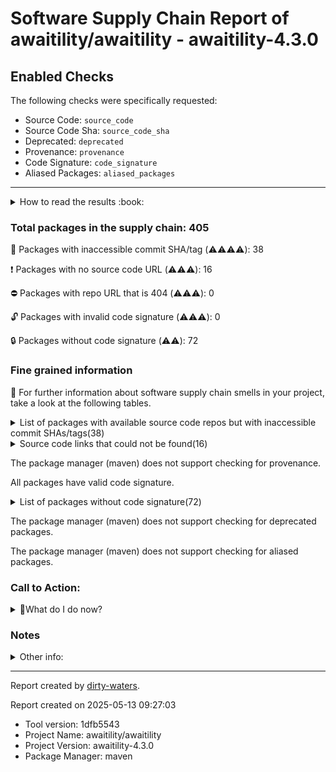 
# Software Supply Chain Report of awaitility/awaitility - awaitility-4.3.0

## Enabled Checks
The following checks were specifically requested:

- Source Code: `source_code`
- Source Code Sha: `source_code_sha`
- Deprecated: `deprecated`
- Provenance: `provenance`
- Code Signature: `code_signature`
- Aliased Packages: `aliased_packages`

---


<details>
    <summary>How to read the results :book: </summary>
    
 Dirty-waters has analyzed your project dependencies and found different categories for each of them:

    
 - ⚠️⚠️⚠️⚠️ : critical severity 

    
 - ⚠️⚠️⚠️ : high severity 

    
 - ⚠️⚠️: medium severity 

    
 - ⚠️: low severity 

</details>
        

 ### Total packages in the supply chain: 405


:wrench: Packages with inaccessible commit SHA/tag (⚠️⚠️⚠️⚠️): 38

:heavy_exclamation_mark: Packages with no source code URL (⚠️⚠️⚠️): 16

:no_entry: Packages with repo URL that is 404 (⚠️⚠️⚠️): 0

:unlock: Packages with invalid code signature (⚠️⚠️⚠️): 0

:lock: Packages without code signature (⚠️⚠️): 72


### Fine grained information

:dolphin: For further information about software supply chain smells in your project, take a look at the following tables.

<details>
<summary>List of packages with available source code repos but with inaccessible commit SHAs/tags(38)</summary>
    


| package_name                                           | sha_exists   | tag_version         | is_sha   | sha   | tag_url   | message                                     |   status_code_for_sha | parent                                                   | command           |
|:-------------------------------------------------------|:-------------|:--------------------|:---------|:------|:----------|:--------------------------------------------|----------------------:|:---------------------------------------------------------|:------------------|
| `org.apache.commons:commons-lang3@3.14.0`              | False        | `3.14.0`            | False    |       |           | Tag 3.14.0 not found in the repo            |                   404 | `org.apache.maven.plugins:maven-release-plugin@3.1.1`    | `resolve-plugins` |
| `org.apache.commons:commons-text@1.11.0`               | False        | `1.11.0`            | False    |       |           | Tag 1.11.0 not found in the repo            |                   404 | `org.apache.maven.plugins:maven-release-plugin@3.1.1`    | `resolve-plugins` |
| `commons-io:commons-io@2.11.0`                         | False        | `2.11.0`            | False    |       |           | Tag 2.11.0 not found in the repo            |                   404 | `org.apache.maven.plugins:maven-compiler-plugin@3.14.0`  | `resolve-plugins` |
| `org.jdom:jdom2@2.0.6.1`                               | False        | `2.0.6.1`           | False    |       |           | Tag 2.0.6.1 not found in the repo           |                   404 | `org.apache.maven.plugins:maven-release-plugin@3.1.1`    | `resolve-plugins` |
| `org.codehaus.mojo:animal-sniffer-maven-plugin@1.18`   | False        | `1.18`              | False    |       |           | Tag 1.18 not found in the repo              |                   404 | `org.codehaus.mojo:animal-sniffer-maven-plugin@1.18`     | `resolve-plugins` |
| `org.codehaus.mojo:animal-sniffer@1.18`                | False        | `1.18`              | False    |       |           | Tag 1.18 not found in the repo              |                   404 | `org.codehaus.mojo:animal-sniffer-maven-plugin@1.18`     | `resolve-plugins` |
| `org.codehaus.mojo:java-boot-classpath-detector@1.18`  | False        | `1.18`              | False    |       |           | Tag 1.18 not found in the repo              |                   404 | `org.codehaus.mojo:animal-sniffer-maven-plugin@1.18`     | `resolve-plugins` |
| `org.hamcrest:hamcrest-core@1.3`                       | False        | `1.3`               | False    |       |           | Tag 1.3 not found in the repo               |                   404 | `org.codehaus.mojo:animal-sniffer-maven-plugin@1.18`     | `tree`            |
| `org.apache.commons:commons-lang3@3.7`                 | False        | `3.7`               | False    |       |           | Tag 3.7 not found in the repo               |                   404 | `org.codehaus.mojo:animal-sniffer-maven-plugin@1.18`     | `resolve-plugins` |
| `org.apache.commons:commons-collections4@4.4`          | False        | `4.4`               | False    |       |           | Tag 4.4 not found in the repo               |                   404 | `org.codehaus.mojo:versions-maven-plugin@2.18.0`         | `resolve-plugins` |
| `org.apache.maven.doxia:doxia-site-model@2.0.0`        | False        | `2.0.0`             | False    |       |           | Tag 2.0.0 not found in the repo             |                   404 | `org.apache.maven.plugins:maven-dependency-plugin@3.8.1` | `resolve-plugins` |
| `org.apache.maven.doxia:doxia-integration-tools@2.0.0` | False        | `2.0.0`             | False    |       |           | Tag 2.0.0 not found in the repo             |                   404 | `org.apache.maven.plugins:maven-dependency-plugin@3.8.1` | `resolve-plugins` |
| `org.apache.maven.doxia:doxia-site-renderer@2.0.0`     | False        | `2.0.0`             | False    |       |           | Tag 2.0.0 not found in the repo             |                   404 | `org.apache.maven.plugins:maven-dependency-plugin@3.8.1` | `resolve-plugins` |
| `org.apache.maven.doxia:doxia-skin-model@2.0.0`        | False        | `2.0.0`             | False    |       |           | Tag 2.0.0 not found in the repo             |                   404 | `org.apache.maven.plugins:maven-dependency-plugin@3.8.1` | `resolve-plugins` |
| `org.apache.commons:commons-compress@1.26.2`           | False        | `1.26.2`            | False    |       |           | Tag 1.26.2 not found in the repo            |                   404 | `org.apache.maven.plugins:maven-dependency-plugin@3.8.1` | `resolve-plugins` |
| `commons-codec:commons-codec@1.17.1`                   | False        | `1.17.1`            | False    |       |           | Tag 1.17.1 not found in the repo            |                   404 | `org.codehaus.mojo:versions-maven-plugin@2.18.0`         | `resolve-plugins` |
| `commons-io:commons-io@2.17.0`                         | False        | `2.17.0`            | False    |       |           | Tag 2.17.0 not found in the repo            |                   404 | `org.codehaus.mojo:versions-maven-plugin@2.18.0`         | `resolve-plugins` |
| `org.apache.commons:commons-text@1.12.0`               | False        | `1.12.0`            | False    |       |           | Tag 1.12.0 not found in the repo            |                   404 | `org.apache.maven.plugins:maven-dependency-plugin@3.8.1` | `resolve-plugins` |
| `org.apache.commons:commons-lang3@3.17.0`              | False        | `3.17.0`            | False    |       |           | Tag 3.17.0 not found in the repo            |                   404 | `org.apache.maven.plugins:maven-dependency-plugin@3.8.1` | `resolve-plugins` |
| `org.eclipse.sisu:org.eclipse.sisu.plexus@0.9.0.M3`    | False        | `0.9.0.M3`          | False    |       |           | Tag 0.9.0.M3 not found in the repo          |                   404 | `org.apache.maven.plugins:maven-dependency-plugin@3.8.1` | `resolve-plugins` |
| `org.eclipse.sisu:org.eclipse.sisu.inject@0.9.0.M3`    | False        | `0.9.0.M3`          | False    |       |           | Tag 0.9.0.M3 not found in the repo          |                   404 | `org.apache.maven.plugins:maven-dependency-plugin@3.8.1` | `resolve-plugins` |
| `org.apache.httpcomponents:httpclient@4.5.14`          | False        | `4.5.14`            | False    |       |           | Tag 4.5.14 not found in the repo            |                   404 | `org.apache.maven.plugins:maven-javadoc-plugin@3.11.2`   | `resolve-plugins` |
| `org.apache.httpcomponents:httpcore@4.4.16`            | False        | `4.4.16`            | False    |       |           | Tag 4.4.16 not found in the repo            |                   404 | `org.apache.maven.plugins:maven-javadoc-plugin@3.11.2`   | `resolve-plugins` |
| `commons-io:commons-io@2.18.0`                         | False        | `2.18.0`            | False    |       |           | Tag 2.18.0 not found in the repo            |                   404 | `org.apache.maven.plugins:maven-javadoc-plugin@3.11.2`   | `resolve-plugins` |
| `commons-io:commons-io@2.16.1`                         | False        | `2.16.1`            | False    |       |           | Tag 2.16.1 not found in the repo            |                   404 | `org.apache.maven.plugins:maven-dependency-plugin@3.8.1` | `resolve-plugins` |
| `commons-codec:commons-codec@1.17.0`                   | False        | `1.17.0`            | False    |       |           | Tag 1.17.0 not found in the repo            |                   404 | `org.apache.maven.plugins:maven-dependency-plugin@3.8.1` | `resolve-plugins` |
| `org.fusesource.jansi:jansi@1.17.1`                    | False        | `1.17.1`            | False    |       |           | Tag 1.17.1 not found in the repo            |                   404 | `org.codehaus.gmavenplus:gmavenplus-plugin@1.7.1`        | `resolve-plugins` |
| `org.apache.groovy:groovy@4.0.19`                      | False        | `4.0.19`            | False    |       |           | Tag 4.0.19 not found in the repo            |                   404 | `None`                                                   | `tree`            |
| `org.spockframework:spock-core@2.4-M2-groovy-4.0`      | False        | `2.4-M2-groovy-4.0` | False    |       |           | Tag 2.4-M2-groovy-4.0 not found in the repo |                   404 | `None`                                                   | `tree`            |
| `org.junit.platform:junit-platform-engine@1.10.2`      | False        | `1.10.2`            | False    |       |           | Tag 1.10.2 not found in the repo            |                   404 | `org.spockframework:spock-core@2.4-M2-groovy-4.0`        | `tree`            |
| `org.junit.platform:junit-platform-commons@1.10.2`     | False        | `1.10.2`            | False    |       |           | Tag 1.10.2 not found in the repo            |                   404 | `org.junit.platform:junit-platform-engine@1.10.2`        | `tree`            |
| `org.apache.groovy:groovy-json@4.0.19`                 | False        | `4.0.19`            | False    |       |           | Tag 4.0.19 not found in the repo            |                   404 | `None`                                                   | `tree`            |
| `org.apache.groovy:groovy-nio@4.0.19`                  | False        | `4.0.19`            | False    |       |           | Tag 4.0.19 not found in the repo            |                   404 | `None`                                                   | `tree`            |
| `org.apache.groovy:groovy-macro@4.0.19`                | False        | `4.0.19`            | False    |       |           | Tag 4.0.19 not found in the repo            |                   404 | `None`                                                   | `tree`            |
| `org.apache.groovy:groovy-templates@4.0.19`            | False        | `4.0.19`            | False    |       |           | Tag 4.0.19 not found in the repo            |                   404 | `None`                                                   | `tree`            |
| `org.apache.groovy:groovy-test@4.0.19`                 | False        | `4.0.19`            | False    |       |           | Tag 4.0.19 not found in the repo            |                   404 | `None`                                                   | `tree`            |
| `org.apache.groovy:groovy-sql@4.0.19`                  | False        | `4.0.19`            | False    |       |           | Tag 4.0.19 not found in the repo            |                   404 | `None`                                                   | `tree`            |
| `org.apache.groovy:groovy-xml@4.0.19`                  | False        | `4.0.19`            | False    |       |           | Tag 4.0.19 not found in the repo            |                   404 | `None`                                                   | `tree`            |
</details>

<details>
<summary>Source code links that could not be found(16)</summary>
    


|   index | package_name                                    | github_url         | github_exists   | parent                                                | command           |
|--------:|:------------------------------------------------|:-------------------|:----------------|:------------------------------------------------------|:------------------|
|       1 | `commons-cli:commons-cli@1.0`                   | No_repo_info_found |                 | `org.apache.maven.plugins:maven-resources-plugin@2.6` | `resolve-plugins` |
|       2 | `slide:slide-webdavlib@2.1`                     | No_repo_info_found |                 | `org.apache.maven.plugins:maven-enforcer-plugin@1.2`  | `resolve-plugins` |
|       3 | `jdom:jdom@1.0`                                 | No_repo_info_found |                 | `org.apache.maven.plugins:maven-help-plugin@2.2`      | `resolve-plugins` |
|       4 | `org.beanshell:bsh@2.0b4`                       | No_repo_info_found |                 | `org.apache.maven.plugins:maven-enforcer-plugin@1.2`  | `resolve-plugins` |
|       5 | `commons-lang:commons-lang@1.0`                 | No_repo_info_found |                 | `org.apache.maven.plugins:maven-release-plugin@3.1.1` | `resolve-plugins` |
|       6 | `nekohtml:xercesMinimal@1.9.6.2`                | No_repo_info_found |                 | `org.apache.maven.plugins:maven-help-plugin@2.2`      | `resolve-plugins` |
|       7 | `commons-codec:commons-codec@1.2`               | No_repo_info_found |                 | `org.apache.maven.plugins:maven-help-plugin@2.2`      | `resolve-plugins` |
|       8 | `org.sonatype.plexus:plexus-sec-dispatcher@1.3` | No_repo_info_found |                 | `org.apache.maven.plugins:maven-help-plugin@2.2`      | `resolve-plugins` |
|       9 | `org.sonatype.plexus:plexus-cipher@1.4`         | No_repo_info_found |                 | `org.apache.maven.plugins:maven-help-plugin@2.2`      | `resolve-plugins` |
|      10 | `org.sonatype.plexus:plexus-build-api@0.0.4`    | No_repo_info_found |                 | `org.apache.maven.plugins:maven-resources-plugin@2.6` | `resolve-plugins` |
|      11 | `javax.servlet:servlet-api@2.5`                 | No_repo_info_found |                 | `org.apache.maven.plugins:maven-site-plugin@3.3`      | `resolve-plugins` |
|      12 | `commons-beanutils:commons-beanutils@1.7.0`     | No_repo_info_found |                 | `org.apache.maven.plugins:maven-site-plugin@3.3`      | `resolve-plugins` |
|      13 | `dom4j:dom4j@1.1`                               | No_repo_info_found |                 | `org.apache.maven.plugins:maven-site-plugin@3.3`      | `resolve-plugins` |
|      14 | `sslext:sslext@1.2-0`                           | No_repo_info_found |                 | `org.apache.maven.plugins:maven-site-plugin@3.3`      | `resolve-plugins` |
|      15 | `antlr:antlr@2.7.2`                             | No_repo_info_found |                 | `org.apache.maven.plugins:maven-site-plugin@3.3`      | `resolve-plugins` |
|      16 | `oro:oro@2.0.8`                                 | No_repo_info_found |                 | `org.apache.maven.plugins:maven-site-plugin@3.3`      | `resolve-plugins` |
</details>

The package manager (maven) does not support checking for provenance.

All packages have valid code signature.

<details>
<summary>List of packages without code signature(72)</summary>
    


| package_name                                                        | signature_present   | parent                                                   | command           |
|:--------------------------------------------------------------------|:--------------------|:---------------------------------------------------------|:------------------|
| `org.apache.maven.wagon:wagon-provider-api@1.0-beta-2`              | False               | `org.apache.maven.plugins:maven-install-plugin@2.4`      | `resolve-plugins` |
| `org.codehaus.plexus:plexus-container-default@1.0-alpha-9-stable-1` | False               | `org.apache.maven.plugins:maven-install-plugin@2.4`      | `resolve-plugins` |
| `junit:junit@3.8.1`                                                 | False               | `org.apache.maven.plugins:maven-help-plugin@2.2`         | `resolve-plugins` |
| `classworlds:classworlds@1.1-alpha-2`                               | False               | `org.apache.maven.plugins:maven-install-plugin@2.4`      | `resolve-plugins` |
| `org.codehaus.plexus:plexus-utils@1.5.6`                            | False               | `org.codehaus.mojo:animal-sniffer-maven-plugin@1.18`     | `resolve-plugins` |
| `org.apache.maven.wagon:wagon-file@1.0-beta-2`                      | False               | `org.apache.maven.plugins:maven-resources-plugin@2.6`    | `resolve-plugins` |
| `org.apache.maven.wagon:wagon-http-lightweight@1.0-beta-2`          | False               | `org.apache.maven.plugins:maven-resources-plugin@2.6`    | `resolve-plugins` |
| `org.apache.maven.wagon:wagon-http-shared@1.0-beta-2`               | False               | `org.apache.maven.plugins:maven-resources-plugin@2.6`    | `resolve-plugins` |
| `jtidy:jtidy@4aug2000r7-dev`                                        | False               | `org.apache.maven.plugins:maven-help-plugin@2.2`         | `resolve-plugins` |
| `xml-apis:xml-apis@1.0.b2`                                          | False               | `org.apache.maven.plugins:maven-resources-plugin@2.6`    | `resolve-plugins` |
| `commons-cli:commons-cli@1.0`                                       | False               | `org.apache.maven.plugins:maven-resources-plugin@2.6`    | `resolve-plugins` |
| `org.apache.maven.wagon:wagon-ssh-external@1.0-beta-2`              | False               | `org.apache.maven.plugins:maven-resources-plugin@2.6`    | `resolve-plugins` |
| `org.apache.maven.wagon:wagon-ssh-common@1.0-beta-2`                | False               | `org.apache.maven.plugins:maven-resources-plugin@2.6`    | `resolve-plugins` |
| `org.codehaus.plexus:plexus-interactivity-api@1.0-alpha-4`          | False               | `org.apache.maven.plugins:maven-help-plugin@2.2`         | `resolve-plugins` |
| `org.apache.maven.wagon:wagon-ssh@1.0-beta-2`                       | False               | `org.apache.maven.plugins:maven-resources-plugin@2.6`    | `resolve-plugins` |
| `com.jcraft:jsch@0.1.27`                                            | False               | `org.apache.maven.plugins:maven-resources-plugin@2.6`    | `resolve-plugins` |
| `commons-lang:commons-lang@2.1`                                     | False               | `org.apache.maven.plugins:maven-jar-plugin@2.4`          | `resolve-plugins` |
| `junit:junit@3.8.2`                                                 | False               | `org.apache.maven.plugins:maven-enforcer-plugin@1.2`     | `resolve-plugins` |
| `org.apache.maven.wagon:wagon-webdav@1.0-beta-2`                    | False               | `org.apache.maven.plugins:maven-enforcer-plugin@1.2`     | `resolve-plugins` |
| `slide:slide-webdavlib@2.1`                                         | False               | `org.apache.maven.plugins:maven-enforcer-plugin@1.2`     | `resolve-plugins` |
| `commons-httpclient:commons-httpclient@2.0.2`                       | False               | `org.apache.maven.plugins:maven-enforcer-plugin@1.2`     | `resolve-plugins` |
| `jdom:jdom@1.0`                                                     | False               | `org.apache.maven.plugins:maven-help-plugin@2.2`         | `resolve-plugins` |
| `de.zeigermann.xml:xml-im-exporter@1.1`                             | False               | `org.apache.maven.plugins:maven-enforcer-plugin@1.2`     | `resolve-plugins` |
| `commons-logging:commons-logging@1.0.4`                             | False               | `org.apache.maven.plugins:maven-enforcer-plugin@1.2`     | `resolve-plugins` |
| `classworlds:classworlds@1.1`                                       | False               | `org.apache.maven.plugins:maven-help-plugin@2.2`         | `resolve-plugins` |
| `org.codehaus.plexus:plexus-utils@1.5.8`                            | False               | `org.apache.maven.plugins:maven-enforcer-plugin@1.2`     | `resolve-plugins` |
| `org.codehaus.plexus:plexus-archiver@1.0-alpha-7`                   | False               | `org.apache.maven.plugins:maven-enforcer-plugin@1.2`     | `resolve-plugins` |
| `org.beanshell:bsh@2.0b4`                                           | False               | `org.apache.maven.plugins:maven-enforcer-plugin@1.2`     | `resolve-plugins` |
| `org.codehaus.plexus:plexus-i18n@1.0-beta-6`                        | False               | `org.apache.maven.plugins:maven-enforcer-plugin@1.2`     | `resolve-plugins` |
| `javax.inject:javax.inject@1`                                       | False               | `org.apache.maven.plugins:maven-compiler-plugin@3.14.0`  | `resolve-plugins` |
| `org.apache.maven.scm:maven-scm-providers-standard@2.1.0`           | False               | `org.apache.maven.plugins:maven-release-plugin@3.1.1`    | `resolve-plugins` |
| `com.google.code.findbugs:jsr305@2.0.0`                             | False               | `org.apache.maven.plugins:maven-release-plugin@3.1.1`    | `resolve-plugins` |
| `commons-lang:commons-lang@1.0`                                     | False               | `org.apache.maven.plugins:maven-release-plugin@3.1.1`    | `resolve-plugins` |
| `org.ow2.asm:asm@7.0`                                               | False               | `org.codehaus.mojo:animal-sniffer-maven-plugin@1.18`     | `resolve-plugins` |
| `nekohtml:xercesMinimal@1.9.6.2`                                    | False               | `org.apache.maven.plugins:maven-help-plugin@2.2`         | `resolve-plugins` |
| `nekohtml:nekohtml@1.9.6.2`                                         | False               | `org.apache.maven.plugins:maven-help-plugin@2.2`         | `resolve-plugins` |
| `commons-httpclient:commons-httpclient@3.0`                         | False               | `org.apache.maven.plugins:maven-help-plugin@2.2`         | `resolve-plugins` |
| `commons-codec:commons-codec@1.2`                                   | False               | `org.apache.maven.plugins:maven-help-plugin@2.2`         | `resolve-plugins` |
| `org.slf4j:slf4j-nop@1.5.3`                                         | False               | `org.apache.maven.plugins:maven-help-plugin@2.2`         | `resolve-plugins` |
| `org.slf4j:slf4j-jdk14@1.5.6`                                       | False               | `org.apache.maven.plugins:maven-help-plugin@2.2`         | `resolve-plugins` |
| `org.slf4j:slf4j-api@1.5.6`                                         | False               | `org.apache.maven.plugins:maven-help-plugin@2.2`         | `resolve-plugins` |
| `org.slf4j:jcl-over-slf4j@1.5.6`                                    | False               | `org.apache.maven.plugins:maven-help-plugin@2.2`         | `resolve-plugins` |
| `backport-util-concurrent:backport-util-concurrent@3.1`             | False               | `org.apache.maven.plugins:maven-help-plugin@2.2`         | `resolve-plugins` |
| `com.jcraft:jsch@0.1.38`                                            | False               | `org.apache.maven.plugins:maven-help-plugin@2.2`         | `resolve-plugins` |
| `org.codehaus.plexus:plexus-interpolation@1.11`                     | False               | `org.apache.maven.plugins:maven-help-plugin@2.2`         | `resolve-plugins` |
| `javax.annotation:jsr250-api@1.0`                                   | False               | `org.codehaus.mojo:versions-maven-plugin@2.18.0`         | `resolve-plugins` |
| `org.codehaus.plexus:plexus-i18n@1.0-beta-10`                       | False               | `org.apache.maven.plugins:maven-dependency-plugin@3.8.1` | `resolve-plugins` |
| `org.sonatype.plexus:plexus-build-api@0.0.4`                        | False               | `org.apache.maven.plugins:maven-resources-plugin@2.6`    | `resolve-plugins` |
| `org.codehaus.plexus:plexus-interpolation@1.13`                     | False               | `org.apache.maven.plugins:maven-resources-plugin@2.6`    | `resolve-plugins` |
| `org.codehaus.plexus:plexus-digest@1.0`                             | False               | `org.apache.maven.plugins:maven-install-plugin@2.4`      | `resolve-plugins` |
| `com.google.code.findbugs:jsr305@2.0.1`                             | False               | `org.codehaus.gmavenplus:gmavenplus-plugin@1.7.1`        | `resolve-plugins` |
| `org.codehaus.plexus:plexus-container-default@1.0-alpha-30`         | False               | `org.apache.maven.plugins:maven-site-plugin@3.3`         | `resolve-plugins` |
| `xerces:xercesImpl@2.9.1`                                           | False               | `org.apache.maven.plugins:maven-site-plugin@3.3`         | `resolve-plugins` |
| `xml-apis:xml-apis@1.3.04`                                          | False               | `org.apache.maven.plugins:maven-site-plugin@3.3`         | `resolve-plugins` |
| `commons-codec:commons-codec@1.3`                                   | False               | `org.apache.maven.plugins:maven-site-plugin@3.3`         | `resolve-plugins` |
| `javax.servlet:servlet-api@2.5`                                     | False               | `org.apache.maven.plugins:maven-site-plugin@3.3`         | `resolve-plugins` |
| `commons-beanutils:commons-beanutils@1.7.0`                         | False               | `org.apache.maven.plugins:maven-site-plugin@3.3`         | `resolve-plugins` |
| `commons-digester:commons-digester@1.8`                             | False               | `org.apache.maven.plugins:maven-site-plugin@3.3`         | `resolve-plugins` |
| `commons-chain:commons-chain@1.1`                                   | False               | `org.apache.maven.plugins:maven-site-plugin@3.3`         | `resolve-plugins` |
| `dom4j:dom4j@1.1`                                                   | False               | `org.apache.maven.plugins:maven-site-plugin@3.3`         | `resolve-plugins` |
| `sslext:sslext@1.2-0`                                               | False               | `org.apache.maven.plugins:maven-site-plugin@3.3`         | `resolve-plugins` |
| `antlr:antlr@2.7.2`                                                 | False               | `org.apache.maven.plugins:maven-site-plugin@3.3`         | `resolve-plugins` |
| `org.codehaus.plexus:plexus-i18n@1.0-beta-7`                        | False               | `org.apache.maven.plugins:maven-site-plugin@3.3`         | `resolve-plugins` |
| `org.apache.velocity:velocity@1.5`                                  | False               | `org.apache.maven.plugins:maven-site-plugin@3.3`         | `resolve-plugins` |
| `oro:oro@2.0.8`                                                     | False               | `org.apache.maven.plugins:maven-site-plugin@3.3`         | `resolve-plugins` |
| `org.codehaus.plexus:plexus-velocity@1.1.8`                         | False               | `org.apache.maven.plugins:maven-site-plugin@3.3`         | `resolve-plugins` |
| `org.codehaus.plexus:plexus-utils@1.5.10`                           | False               | `org.apache.maven.plugins:maven-site-plugin@3.3`         | `resolve-plugins` |
| `org.mortbay.jetty:servlet-api@2.5-20081211`                        | False               | `org.apache.maven.plugins:maven-site-plugin@3.3`         | `resolve-plugins` |
| `org.codehaus.plexus:plexus-container-default@1.0-alpha-9`          | False               | `org.apache.maven.plugins:maven-help-plugin@2.2`         | `resolve-plugins` |
| `org.codehaus.plexus:plexus-utils@1.5.7`                            | False               | `org.apache.maven.plugins:maven-help-plugin@2.2`         | `resolve-plugins` |
| `xmlpull:xmlpull@1.1.3.1`                                           | False               | `org.apache.maven.plugins:maven-help-plugin@2.2`         | `resolve-plugins` |
| `xpp3:xpp3_min@1.1.4c`                                              | False               | `org.apache.maven.plugins:maven-help-plugin@2.2`         | `resolve-plugins` |
</details>

The package manager (maven) does not support checking for deprecated packages.

The package manager (maven) does not support checking for aliased packages.

### Call to Action:

<details>
<summary>👻What do I do now? </summary>


For packages **without source code & accessible SHA/release tags**:

- **Why?** Missing or inaccessible source code makes it impossible to audit the package for security vulnerabilities or malicious code.

1. Pull Request to the maintainer of dependency, requesting correct repository metadata and proper versioning/tagging. 


For **deprecated** packages:

- **Why?** Deprecated packages may contain known security issues and are no longer maintained, putting your project at risk.

1. Confirm the maintainer's deprecation intention 
2. Check for not deprecated versions

For packages **without code signature**:

- **Why?** Code signatures help verify the authenticity and integrity of the package, ensuring it hasn't been tampered with.

1. Open an issue in the dependency's repository to request the inclusion of code signature in the CI/CD pipeline. 


For packages **with invalid code signature**:

- **Why?** Invalid signatures could indicate tampering or compromised build processes.

1. It's recommended to verify the code signature and contact the maintainer to fix the issue.

For packages **without provenance**:

- **Why?** Without provenance, there's no way to verify that the package was built from the claimed source code, making supply chain attacks possible.

1. Open an issue in the dependency's repository to request the inclusion of provenance and build attestation in the CI/CD pipeline.

For packages that are **aliased**:

- **Why?** Aliased packages may hide malicious dependencies under seemingly legitimate names.

1. Check the aliased package and its repository to verify the alias is not malicious.
</details>

### Notes

<details>
    <summary>Other info:</summary>
    
- Source code repo is not hosted on GitHub:  228

    This could be due, for example, to the package being hosted on a different platform.

    This does not mean that the source code URL is invalid.

    However, for non-GitHub repositories, not all checks can currently be performed.

|   index | package_name                                                         | github_url                                                                                                               | parent                                                   | command           |
|--------:|:---------------------------------------------------------------------|:-------------------------------------------------------------------------------------------------------------------------|:---------------------------------------------------------|:------------------|
|       1 | `org.apache.maven.plugins:maven-deploy-plugin@2.7`                   | http://svn.apache.org/viewvc/maven/plugins/tags/maven-deploy-plugin-2.7                                                  | `org.apache.maven.plugins:maven-deploy-plugin@2.7`       | `resolve-plugins` |
|       2 | `org.apache.maven:maven-plugin-api@2.0.6`                            | https://svn.apache.org/repos/asf/maven/components/tags/maven-2.0.6/maven-plugin-api                                      | `org.apache.maven.plugins:maven-install-plugin@2.4`      | `resolve-plugins` |
|       3 | `org.apache.maven:maven-project@2.0.6`                               | https://svn.apache.org/repos/asf/maven/components/tags/maven-2.0.6/maven-project                                         | `org.apache.maven.plugins:maven-install-plugin@2.4`      | `resolve-plugins` |
|       4 | `org.apache.maven:maven-settings@2.0.6`                              | https://svn.apache.org/repos/asf/maven/components/tags/maven-2.0.6/maven-settings                                        | `org.apache.maven.plugins:maven-install-plugin@2.4`      | `resolve-plugins` |
|       5 | `org.apache.maven:maven-profile@2.0.6`                               | https://svn.apache.org/repos/asf/maven/components/tags/maven-2.0.6/maven-profile                                         | `org.apache.maven.plugins:maven-install-plugin@2.4`      | `resolve-plugins` |
|       6 | `org.apache.maven:maven-artifact-manager@2.0.6`                      | https://svn.apache.org/repos/asf/maven/components/tags/maven-2.0.6/maven-artifact-manager                                | `org.apache.maven.plugins:maven-install-plugin@2.4`      | `resolve-plugins` |
|       7 | `org.apache.maven:maven-repository-metadata@2.0.6`                   | https://svn.apache.org/repos/asf/maven/components/tags/maven-2.0.6/maven-repository-metadata                             | `org.apache.maven.plugins:maven-install-plugin@2.4`      | `resolve-plugins` |
|       8 | `org.apache.maven.wagon:wagon-provider-api@1.0-beta-2`               | https://svn.apache.org/repos/asf/maven/wagon/tags/wagon-1.0-beta-2/wagon-provider-api                                    | `org.apache.maven.plugins:maven-install-plugin@2.4`      | `resolve-plugins` |
|       9 | `org.apache.maven:maven-plugin-registry@2.0.6`                       | https://svn.apache.org/repos/asf/maven/components/tags/maven-2.0.6/maven-plugin-registry                                 | `org.apache.maven.plugins:maven-install-plugin@2.4`      | `resolve-plugins` |
|      10 | `org.codehaus.plexus:plexus-container-default@1.0-alpha-9-stable-1`  | scm:svn:svn://svn.codehaus.org/plexus/scm/trunk/plexus-containers/plexus-container-default/                              | `org.apache.maven.plugins:maven-install-plugin@2.4`      | `resolve-plugins` |
|      11 | `junit:junit@3.8.1`                                                  | http://junit.cvs.sourceforge.net/junit/                                                                                  | `org.apache.maven.plugins:maven-help-plugin@2.2`         | `resolve-plugins` |
|      12 | `classworlds:classworlds@1.1-alpha-2`                                | http://cvs.classworlds.codehaus.org/                                                                                     | `org.apache.maven.plugins:maven-install-plugin@2.4`      | `resolve-plugins` |
|      13 | `org.apache.maven:maven-model@2.0.6`                                 | https://svn.apache.org/repos/asf/maven/components/tags/maven-2.0.6/maven-model                                           | `org.apache.maven.plugins:maven-install-plugin@2.4`      | `resolve-plugins` |
|      14 | `org.apache.maven:maven-artifact@2.0.6`                              | https://svn.apache.org/repos/asf/maven/components/tags/maven-2.0.6/maven-artifact                                        | `org.apache.maven.plugins:maven-install-plugin@2.4`      | `resolve-plugins` |
|      15 | `org.codehaus.plexus:plexus-utils@1.5.6`                             | http://fisheye.codehaus.org/browse/plexus/plexus-utils/tags/plexus-utils-1.5.6                                           | `org.codehaus.mojo:animal-sniffer-maven-plugin@1.18`     | `resolve-plugins` |
|      16 | `org.apache.maven.plugins:maven-jar-plugin@2.4`                      | http://svn.apache.org/viewvc/maven/plugins/tags/maven-jar-plugin-2.4                                                     | `org.apache.maven.plugins:maven-jar-plugin@2.4`          | `resolve-plugins` |
|      17 | `org.apache.maven:maven-archiver@2.5`                                | http://svn.apache.org/viewvc/maven/shared/tags/maven-archiver-2.5                                                        | `org.apache.maven.plugins:maven-jar-plugin@2.4`          | `resolve-plugins` |
|      18 | `org.apache.maven:maven-core@2.0.6`                                  | https://svn.apache.org/repos/asf/maven/components/tags/maven-2.0.6/maven-core                                            | `org.apache.maven.plugins:maven-resources-plugin@2.6`    | `resolve-plugins` |
|      19 | `org.apache.maven.wagon:wagon-file@1.0-beta-2`                       | https://svn.apache.org/repos/asf/maven/wagon/tags/wagon-1.0-beta-2/wagon-providers/wagon-file                            | `org.apache.maven.plugins:maven-resources-plugin@2.6`    | `resolve-plugins` |
|      20 | `org.apache.maven:maven-plugin-parameter-documenter@2.0.6`           | https://svn.apache.org/repos/asf/maven/components/tags/maven-2.0.6/maven-plugin-parameter-documenter                     | `org.apache.maven.plugins:maven-resources-plugin@2.6`    | `resolve-plugins` |
|      21 | `org.apache.maven.wagon:wagon-http-lightweight@1.0-beta-2`           | https://svn.apache.org/repos/asf/maven/wagon/tags/wagon-1.0-beta-2/wagon-providers/wagon-http-lightweight                | `org.apache.maven.plugins:maven-resources-plugin@2.6`    | `resolve-plugins` |
|      22 | `org.apache.maven.wagon:wagon-http-shared@1.0-beta-2`                | https://svn.apache.org/repos/asf/maven/wagon/tags/wagon-1.0-beta-2/wagon-providers/wagon-http-shared                     | `org.apache.maven.plugins:maven-resources-plugin@2.6`    | `resolve-plugins` |
|      23 | `jtidy:jtidy@4aug2000r7-dev`                                         | http://svn.sourceforge.net/viewcvs.cgi/jtidy/trunk/jtidy/                                                                | `org.apache.maven.plugins:maven-help-plugin@2.2`         | `resolve-plugins` |
|      24 | `xml-apis:xml-apis@1.0.b2`                                           | http://svn.apache.org/viewvc/xml/commons/tags/xml-commons-1_0_b2                                                         | `org.apache.maven.plugins:maven-resources-plugin@2.6`    | `resolve-plugins` |
|      25 | `org.apache.maven.reporting:maven-reporting-api@2.0.6`               | https://svn.apache.org/repos/asf/maven/components/tags/maven-2.0.6/maven-reporting/maven-reporting-api                   | `org.apache.maven.plugins:maven-resources-plugin@2.6`    | `resolve-plugins` |
|      26 | `org.apache.maven.doxia:doxia-sink-api@1.0-alpha-7`                  | http://svn.apache.org/viewcvs.cgi/maven/doxia/tags/doxia-1.0-alpha-7/doxia-sink-api                                      | `org.apache.maven.plugins:maven-resources-plugin@2.6`    | `resolve-plugins` |
|      27 | `org.apache.maven:maven-error-diagnostics@2.0.6`                     | https://svn.apache.org/repos/asf/maven/components/tags/maven-2.0.6/maven-error-diagnostics                               | `org.apache.maven.plugins:maven-resources-plugin@2.6`    | `resolve-plugins` |
|      28 | `org.apache.maven.wagon:wagon-ssh-external@1.0-beta-2`               | https://svn.apache.org/repos/asf/maven/wagon/tags/wagon-1.0-beta-2/wagon-providers/wagon-ssh-external                    | `org.apache.maven.plugins:maven-resources-plugin@2.6`    | `resolve-plugins` |
|      29 | `org.apache.maven.wagon:wagon-ssh-common@1.0-beta-2`                 | https://svn.apache.org/repos/asf/maven/wagon/tags/wagon-1.0-beta-2/wagon-providers/wagon-ssh-common                      | `org.apache.maven.plugins:maven-resources-plugin@2.6`    | `resolve-plugins` |
|      30 | `org.apache.maven:maven-plugin-descriptor@2.0.6`                     | https://svn.apache.org/repos/asf/maven/components/tags/maven-2.0.6/maven-plugin-descriptor                               | `org.apache.maven.plugins:maven-resources-plugin@2.6`    | `resolve-plugins` |
|      31 | `org.codehaus.plexus:plexus-interactivity-api@1.0-alpha-4`           | scm:svn:svn://svn.codehaus.org/plexus/scm/trunk/plexus-components/plexus-interactivity/plexus-interactivity-api          | `org.apache.maven.plugins:maven-help-plugin@2.2`         | `resolve-plugins` |
|      32 | `org.apache.maven:maven-monitor@2.0.6`                               | https://svn.apache.org/repos/asf/maven/components/tags/maven-2.0.6/maven-monitor                                         | `org.apache.maven.plugins:maven-resources-plugin@2.6`    | `resolve-plugins` |
|      33 | `org.apache.maven.wagon:wagon-ssh@1.0-beta-2`                        | https://svn.apache.org/repos/asf/maven/wagon/tags/wagon-1.0-beta-2/wagon-providers/wagon-ssh                             | `org.apache.maven.plugins:maven-resources-plugin@2.6`    | `resolve-plugins` |
|      34 | `com.jcraft:jsch@0.1.27`                                             | http://www.jcraft.com/jsch/                                                                                              | `org.apache.maven.plugins:maven-resources-plugin@2.6`    | `resolve-plugins` |
|      35 | `commons-lang:commons-lang@2.1`                                      | http://svn.apache.org/viewcvs/jakarta/commons/proper/${pom.artifactId.substring(8)}/trunk                                | `org.apache.maven.plugins:maven-jar-plugin@2.4`          | `resolve-plugins` |
|      36 | `org.apache.maven.plugins:maven-enforcer-plugin@1.2`                 | http://svn.apache.org/viewcvs.cgi/maven/enforcer/tags/enforcer-1.2/maven-enforcer-plugin                                 | `org.apache.maven.plugins:maven-enforcer-plugin@1.2`     | `resolve-plugins` |
|      37 | `org.apache.maven:maven-artifact@2.0.9`                              | https://svn.apache.org/repos/asf/maven/components/tags/maven-2.0.9/maven-artifact                                        | `org.apache.maven.plugins:maven-enforcer-plugin@1.2`     | `resolve-plugins` |
|      38 | `org.apache.maven:maven-plugin-api@2.0.9`                            | https://svn.apache.org/repos/asf/maven/components/tags/maven-2.0.9/maven-plugin-api                                      | `org.apache.maven.plugins:maven-enforcer-plugin@1.2`     | `resolve-plugins` |
|      39 | `org.apache.maven:maven-project@2.0.9`                               | https://svn.apache.org/repos/asf/maven/components/tags/maven-2.0.9/maven-project                                         | `org.apache.maven.plugins:maven-enforcer-plugin@1.2`     | `resolve-plugins` |
|      40 | `org.apache.maven:maven-settings@2.0.9`                              | https://svn.apache.org/repos/asf/maven/components/tags/maven-2.0.9/maven-settings                                        | `org.apache.maven.plugins:maven-enforcer-plugin@1.2`     | `resolve-plugins` |
|      41 | `org.apache.maven:maven-profile@2.0.9`                               | https://svn.apache.org/repos/asf/maven/components/tags/maven-2.0.9/maven-profile                                         | `org.apache.maven.plugins:maven-enforcer-plugin@1.2`     | `resolve-plugins` |
|      42 | `org.apache.maven:maven-model@2.0.9`                                 | https://svn.apache.org/repos/asf/maven/components/tags/maven-2.0.9/maven-model                                           | `org.apache.maven.plugins:maven-enforcer-plugin@1.2`     | `resolve-plugins` |
|      43 | `org.apache.maven:maven-artifact-manager@2.0.9`                      | https://svn.apache.org/repos/asf/maven/components/tags/maven-2.0.9/maven-artifact-manager                                | `org.apache.maven.plugins:maven-enforcer-plugin@1.2`     | `resolve-plugins` |
|      44 | `org.apache.maven:maven-plugin-registry@2.0.9`                       | https://svn.apache.org/repos/asf/maven/components/tags/maven-2.0.9/maven-plugin-registry                                 | `org.apache.maven.plugins:maven-enforcer-plugin@1.2`     | `resolve-plugins` |
|      45 | `junit:junit@3.8.2`                                                  | http://junit.cvs.sourceforge.net/junit/                                                                                  | `org.apache.maven.plugins:maven-enforcer-plugin@1.2`     | `resolve-plugins` |
|      46 | `org.apache.maven:maven-core@2.0.9`                                  | https://svn.apache.org/repos/asf/maven/components/tags/maven-2.0.9/maven-core                                            | `org.apache.maven.plugins:maven-enforcer-plugin@1.2`     | `resolve-plugins` |
|      47 | `org.apache.maven:maven-plugin-parameter-documenter@2.0.9`           | https://svn.apache.org/repos/asf/maven/components/tags/maven-2.0.9/maven-plugin-parameter-documenter                     | `org.apache.maven.plugins:maven-enforcer-plugin@1.2`     | `resolve-plugins` |
|      48 | `org.apache.maven.wagon:wagon-webdav@1.0-beta-2`                     | https://svn.apache.org/repos/asf/maven/wagon/tags/wagon-1.0-beta-2/wagon-providers/wagon-webdav                          | `org.apache.maven.plugins:maven-enforcer-plugin@1.2`     | `resolve-plugins` |
|      49 | `commons-httpclient:commons-httpclient@2.0.2`                        | http://cvs.apache.org/viewcvs.cgi/jakarta-commons/httpclient/                                                            | `org.apache.maven.plugins:maven-enforcer-plugin@1.2`     | `resolve-plugins` |
|      50 | `de.zeigermann.xml:xml-im-exporter@1.1`                              | http://xml-im-exporter.sourceforge.net                                                                                   | `org.apache.maven.plugins:maven-enforcer-plugin@1.2`     | `resolve-plugins` |
|      51 | `commons-logging:commons-logging@1.0.4`                              | http://cvs.apache.org/viewcvs/jakarta-commons/logging/                                                                   | `org.apache.maven.plugins:maven-enforcer-plugin@1.2`     | `resolve-plugins` |
|      52 | `org.apache.maven.reporting:maven-reporting-api@2.0.9`               | https://svn.apache.org/repos/asf/maven/components/tags/maven-2.0.9/maven-reporting/maven-reporting-api                   | `org.apache.maven.plugins:maven-enforcer-plugin@1.2`     | `resolve-plugins` |
|      53 | `org.apache.maven.doxia:doxia-sink-api@1.0-alpha-10`                 | https://svn.apache.org/repos/asf/maven/doxia/doxia/tags/doxia-1.0-alpha-10/doxia-sink-api                                | `org.apache.maven.plugins:maven-enforcer-plugin@1.2`     | `resolve-plugins` |
|      54 | `org.apache.maven:maven-repository-metadata@2.0.9`                   | https://svn.apache.org/repos/asf/maven/components/tags/maven-2.0.9/maven-repository-metadata                             | `org.apache.maven.plugins:maven-enforcer-plugin@1.2`     | `resolve-plugins` |
|      55 | `org.apache.maven:maven-error-diagnostics@2.0.9`                     | https://svn.apache.org/repos/asf/maven/components/tags/maven-2.0.9/maven-error-diagnostics                               | `org.apache.maven.plugins:maven-enforcer-plugin@1.2`     | `resolve-plugins` |
|      56 | `org.apache.maven:maven-plugin-descriptor@2.0.9`                     | https://svn.apache.org/repos/asf/maven/components/tags/maven-2.0.9/maven-plugin-descriptor                               | `org.apache.maven.plugins:maven-enforcer-plugin@1.2`     | `resolve-plugins` |
|      57 | `org.apache.maven:maven-monitor@2.0.9`                               | https://svn.apache.org/repos/asf/maven/components/tags/maven-2.0.9/maven-monitor                                         | `org.apache.maven.plugins:maven-enforcer-plugin@1.2`     | `resolve-plugins` |
|      58 | `classworlds:classworlds@1.1`                                        | http://cvs.classworlds.codehaus.org/                                                                                     | `org.apache.maven.plugins:maven-help-plugin@2.2`         | `resolve-plugins` |
|      59 | `org.codehaus.plexus:plexus-utils@1.5.8`                             | http://fisheye.codehaus.org/browse/plexus/plexus-utils/tags/plexus-utils-1.5.8                                           | `org.apache.maven.plugins:maven-enforcer-plugin@1.2`     | `resolve-plugins` |
|      60 | `commons-lang:commons-lang@2.3`                                      | http://svn.apache.org/viewvc/jakarta/commons/proper/lang/trunk                                                           | `org.apache.maven.plugins:maven-enforcer-plugin@1.2`     | `resolve-plugins` |
|      61 | `org.apache.maven.enforcer:enforcer-api@1.2`                         | http://svn.apache.org/viewcvs.cgi/maven/enforcer/tags/enforcer-1.2/enforcer-api                                          | `org.apache.maven.plugins:maven-enforcer-plugin@1.2`     | `resolve-plugins` |
|      62 | `org.apache.maven.enforcer:enforcer-rules@1.2`                       | http://svn.apache.org/viewcvs.cgi/maven/enforcer/tags/enforcer-1.2/enforcer-rules                                        | `org.apache.maven.plugins:maven-enforcer-plugin@1.2`     | `resolve-plugins` |
|      63 | `org.apache.maven.shared:maven-common-artifact-filters@1.2`          | http://svn.apache.org/viewvc/maven/shared/tags/maven-common-artifact-filters-1.2                                         | `org.apache.maven.plugins:maven-enforcer-plugin@1.2`     | `resolve-plugins` |
|      64 | `org.apache.maven.shared:maven-plugin-testing-harness@1.1`           | https://svn.apache.org/repos/asf/maven/shared/tags/maven-plugin-testing-harness-1.1                                      | `org.apache.maven.plugins:maven-enforcer-plugin@1.2`     | `resolve-plugins` |
|      65 | `org.codehaus.plexus:plexus-archiver@1.0-alpha-7`                    | scm:svn:https://svn.codehaus.org/plexus/tags/plexus-archiver-1.0-alpha-7                                                 | `org.apache.maven.plugins:maven-enforcer-plugin@1.2`     | `resolve-plugins` |
|      66 | `org.apache.maven.shared:maven-dependency-tree@2.0`                  | http://svn.apache.org/viewvc/maven/shared/tags/maven-dependency-tree-2.0                                                 | `org.apache.maven.plugins:maven-enforcer-plugin@1.2`     | `resolve-plugins` |
|      67 | `org.codehaus.plexus:plexus-component-annotations@1.5.5`             | http://fisheye.codehaus.org/browse/plexus/plexus-containers/tags/plexus-containers-1.5.5/plexus-component-annotations    | `org.codehaus.gmavenplus:gmavenplus-plugin@1.7.1`        | `resolve-plugins` |
|      68 | `org.codehaus.plexus:plexus-i18n@1.0-beta-6`                         | scm:svn:svn://svn.codehaus.org/plexus/scm/trunk/plexus-components/plexus-i18n/                                           | `org.apache.maven.plugins:maven-enforcer-plugin@1.2`     | `resolve-plugins` |
|      69 | `javax.inject:javax.inject@1`                                        | http://code.google.com/p/atinject/source/checkout                                                                        | `org.apache.maven.plugins:maven-compiler-plugin@3.14.0`  | `resolve-plugins` |
|      70 | `org.eclipse.jgit:org.eclipse.jgit@5.13.3.202401111512-r`            | https://git.eclipse.org/r/plugins/gitiles/jgit/jgit/org.eclipse.jgit                                                     | `org.apache.maven.plugins:maven-release-plugin@3.1.1`    | `resolve-plugins` |
|      71 | `org.eclipse.jgit:org.eclipse.jgit.ssh.apache@5.13.3.202401111512-r` | https://git.eclipse.org/r/plugins/gitiles/jgit/jgit/org.eclipse.jgit.ssh.apache                                          | `org.apache.maven.plugins:maven-release-plugin@3.1.1`    | `resolve-plugins` |
|      72 | `com.google.code.findbugs:jsr305@2.0.0`                              | http://findbugs.googlecode.com/svn/trunk/                                                                                | `org.apache.maven.plugins:maven-release-plugin@3.1.1`    | `resolve-plugins` |
|      73 | `org.ow2.asm:asm@5.0.3`                                              | http://svn.forge.objectweb.org/cgi-bin/viewcvs.cgi/asm/trunk/asm/                                                        | `org.apache.maven.plugins:maven-release-plugin@3.1.1`    | `resolve-plugins` |
|      74 | `org.ow2.asm:asm-commons@5.0.3`                                      | http://svn.forge.objectweb.org/cgi-bin/viewcvs.cgi/asm/trunk/asm-commons/                                                | `org.apache.maven.plugins:maven-release-plugin@3.1.1`    | `resolve-plugins` |
|      75 | `org.ow2.asm:asm-tree@5.0.3`                                         | http://svn.forge.objectweb.org/cgi-bin/viewcvs.cgi/asm/trunk/asm-tree/                                                   | `org.apache.maven.plugins:maven-release-plugin@3.1.1`    | `resolve-plugins` |
|      76 | `de.tototec:de.tototec.cmdoption@0.2.0`                              | http://cmdoption.tototec.de/svn/cmdoption                                                                                | `org.apache.maven.plugins:maven-release-plugin@3.1.1`    | `resolve-plugins` |
|      77 | `org.ow2.asm:asm@7.0`                                                | https://gitlab.ow2.org/asm/asm/                                                                                          | `org.codehaus.mojo:animal-sniffer-maven-plugin@1.18`     | `resolve-plugins` |
|      78 | `org.apache.maven:maven-plugin-api@3.0`                              | http://svn.apache.org/viewvc/maven/maven-3/tags/maven-3.0/maven-plugin-api                                               | `org.apache.maven.plugins:maven-site-plugin@3.3`         | `resolve-plugins` |
|      79 | `org.apache.maven:maven-model@3.0`                                   | http://svn.apache.org/viewvc/maven/maven-3/tags/maven-3.0/maven-model                                                    | `org.apache.maven.plugins:maven-site-plugin@3.3`         | `resolve-plugins` |
|      80 | `org.codehaus.plexus:plexus-component-annotations@1.5.4`             | http://fisheye.codehaus.org/browse/plexus/plexus-containers/tags/plexus-containers-1.5.4/plexus-component-annotations    | `org.codehaus.mojo:animal-sniffer-maven-plugin@1.18`     | `resolve-plugins` |
|      81 | `org.codehaus.plexus:plexus-classworlds@2.2.3`                       | http://fisheye.codehaus.org/browse/plexus/plexus-classworlds/tags/plexus-classworlds-2.2.3                               | `org.apache.maven.plugins:maven-site-plugin@3.3`         | `resolve-plugins` |
|      82 | `org.apache.maven:maven-core@2.2.1`                                  | http://svn.apache.org/viewvc/maven/maven-2/tags/maven-2.2.1/maven-core                                                   | `org.apache.maven.plugins:maven-help-plugin@2.2`         | `resolve-plugins` |
|      83 | `org.apache.maven:maven-settings@2.2.1`                              | http://svn.apache.org/viewvc/maven/maven-2/tags/maven-2.2.1/maven-settings                                               | `org.apache.maven.plugins:maven-help-plugin@2.2`         | `resolve-plugins` |
|      84 | `org.apache.maven.wagon:wagon-file@1.0-beta-6`                       | http://svn.apache.org/viewvc/maven/wagon/tags/wagon-1.0-beta-6/wagon-providers/wagon-file                                | `org.apache.maven.plugins:maven-help-plugin@2.2`         | `resolve-plugins` |
|      85 | `org.apache.maven:maven-plugin-parameter-documenter@2.2.1`           | http://svn.apache.org/viewvc/maven/maven-2/tags/maven-2.2.1/maven-plugin-parameter-documenter                            | `org.apache.maven.plugins:maven-help-plugin@2.2`         | `resolve-plugins` |
|      86 | `org.apache.maven.wagon:wagon-http-lightweight@1.0-beta-6`           | http://svn.apache.org/viewvc/maven/wagon/tags/wagon-1.0-beta-6/wagon-providers/wagon-http-lightweight                    | `org.apache.maven.plugins:maven-help-plugin@2.2`         | `resolve-plugins` |
|      87 | `org.apache.maven.wagon:wagon-http-shared@1.0-beta-6`                | http://svn.apache.org/viewvc/maven/wagon/tags/wagon-1.0-beta-6/wagon-providers/wagon-http-shared                         | `org.apache.maven.plugins:maven-help-plugin@2.2`         | `resolve-plugins` |
|      88 | `nekohtml:nekohtml@1.9.6.2`                                          | http://nekohtml.svn.sourceforge.net/viewvc/nekohtml/                                                                     | `org.apache.maven.plugins:maven-help-plugin@2.2`         | `resolve-plugins` |
|      89 | `org.apache.maven.wagon:wagon-http@1.0-beta-6`                       | http://svn.apache.org/viewvc/maven/wagon/tags/wagon-1.0-beta-6/wagon-providers/wagon-http                                | `org.apache.maven.plugins:maven-help-plugin@2.2`         | `resolve-plugins` |
|      90 | `org.apache.maven.wagon:wagon-webdav-jackrabbit@1.0-beta-6`          | http://svn.apache.org/viewvc/maven/wagon/tags/wagon-1.0-beta-6/wagon-providers/wagon-webdav-jackrabbit                   | `org.apache.maven.plugins:maven-help-plugin@2.2`         | `resolve-plugins` |
|      91 | `org.apache.jackrabbit:jackrabbit-webdav@1.5.0`                      | http://svn.apache.org/viewvc/jackrabbit/trunk/jackrabbit-webdav                                                          | `org.apache.maven.plugins:maven-help-plugin@2.2`         | `resolve-plugins` |
|      92 | `org.apache.jackrabbit:jackrabbit-jcr-commons@1.5.0`                 | http://svn.apache.org/viewvc/jackrabbit/trunk/jackrabbit-jcr-commons                                                     | `org.apache.maven.plugins:maven-help-plugin@2.2`         | `resolve-plugins` |
|      93 | `commons-httpclient:commons-httpclient@3.0`                          | http://svn.apache.org/repos/asf/jakarta/commons/proper/${pom.artifactId.substring(8)}/trunk                              | `org.apache.maven.plugins:maven-help-plugin@2.2`         | `resolve-plugins` |
|      94 | `org.slf4j:slf4j-nop@1.5.3`                                          | http://svn.slf4j.org/viewvc/slf4j/trunk/slf4j-nop/                                                                       | `org.apache.maven.plugins:maven-help-plugin@2.2`         | `resolve-plugins` |
|      95 | `org.slf4j:slf4j-jdk14@1.5.6`                                        | http://svn.slf4j.org/viewvc/slf4j/trunk/slf4j-jdk14/                                                                     | `org.apache.maven.plugins:maven-help-plugin@2.2`         | `resolve-plugins` |
|      96 | `org.slf4j:slf4j-api@1.5.6`                                          | http://svn.slf4j.org/viewvc/slf4j/trunk/slf4j-api/                                                                       | `org.apache.maven.plugins:maven-help-plugin@2.2`         | `resolve-plugins` |
|      97 | `org.slf4j:jcl-over-slf4j@1.5.6`                                     | http://svn.slf4j.org/viewvc/slf4j/trunk/jcl-over-slf4j/                                                                  | `org.apache.maven.plugins:maven-help-plugin@2.2`         | `resolve-plugins` |
|      98 | `org.apache.maven.reporting:maven-reporting-api@2.2.1`               | http://svn.apache.org/viewvc/maven/maven-2/tags/maven-2.2.1/maven-reporting/maven-reporting-api                          | `org.apache.maven.plugins:maven-help-plugin@2.2`         | `resolve-plugins` |
|      99 | `org.apache.maven.doxia:doxia-sink-api@1.1`                          | http://svn.apache.org/viewcvs.cgi/maven/doxia/doxia/tags/doxia-1.1/doxia-sink-api                                        | `org.apache.maven.plugins:maven-help-plugin@2.2`         | `resolve-plugins` |
|     100 | `org.apache.maven.doxia:doxia-logging-api@1.1`                       | http://svn.apache.org/viewcvs.cgi/maven/doxia/doxia/tags/doxia-1.1/doxia-logging-api                                     | `org.apache.maven.plugins:maven-help-plugin@2.2`         | `resolve-plugins` |
|     101 | `org.apache.maven:maven-profile@2.2.1`                               | http://svn.apache.org/viewvc/maven/maven-2/tags/maven-2.2.1/maven-profile                                                | `org.apache.maven.plugins:maven-help-plugin@2.2`         | `resolve-plugins` |
|     102 | `org.apache.maven.wagon:wagon-provider-api@1.0-beta-6`               | http://svn.apache.org/viewvc/maven/wagon/tags/wagon-1.0-beta-6/wagon-provider-api                                        | `org.apache.maven.plugins:maven-help-plugin@2.2`         | `resolve-plugins` |
|     103 | `org.apache.maven:maven-repository-metadata@2.2.1`                   | http://svn.apache.org/viewvc/maven/maven-2/tags/maven-2.2.1/maven-repository-metadata                                    | `org.apache.maven.plugins:maven-help-plugin@2.2`         | `resolve-plugins` |
|     104 | `org.apache.maven:maven-error-diagnostics@2.2.1`                     | http://svn.apache.org/viewvc/maven/maven-2/tags/maven-2.2.1/maven-error-diagnostics                                      | `org.apache.maven.plugins:maven-help-plugin@2.2`         | `resolve-plugins` |
|     105 | `commons-cli:commons-cli@1.2`                                        | http://svn.apache.org/viewvc/commons/proper/cli/branches/cli-1.x/                                                        | `org.apache.maven.plugins:maven-help-plugin@2.2`         | `resolve-plugins` |
|     106 | `org.apache.maven.wagon:wagon-ssh-external@1.0-beta-6`               | http://svn.apache.org/viewvc/maven/wagon/tags/wagon-1.0-beta-6/wagon-providers/wagon-ssh-external                        | `org.apache.maven.plugins:maven-help-plugin@2.2`         | `resolve-plugins` |
|     107 | `org.apache.maven.wagon:wagon-ssh-common@1.0-beta-6`                 | http://svn.apache.org/viewvc/maven/wagon/tags/wagon-1.0-beta-6/wagon-providers/wagon-ssh-common                          | `org.apache.maven.plugins:maven-help-plugin@2.2`         | `resolve-plugins` |
|     108 | `org.apache.maven:maven-plugin-descriptor@2.2.1`                     | http://svn.apache.org/viewvc/maven/maven-2/tags/maven-2.2.1/maven-plugin-descriptor                                      | `org.apache.maven.plugins:maven-help-plugin@2.2`         | `resolve-plugins` |
|     109 | `org.apache.maven:maven-artifact-manager@2.2.1`                      | http://svn.apache.org/viewvc/maven/maven-2/tags/maven-2.2.1/maven-artifact-manager                                       | `org.apache.maven.plugins:maven-help-plugin@2.2`         | `resolve-plugins` |
|     110 | `backport-util-concurrent:backport-util-concurrent@3.1`              | svn://dcl.mathcs.emory.edu/software/harness2/trunk/util/backport-util-concurrent/                                        | `org.apache.maven.plugins:maven-help-plugin@2.2`         | `resolve-plugins` |
|     111 | `org.apache.maven:maven-monitor@2.2.1`                               | http://svn.apache.org/viewvc/maven/maven-2/tags/maven-2.2.1/maven-monitor                                                | `org.apache.maven.plugins:maven-help-plugin@2.2`         | `resolve-plugins` |
|     112 | `org.apache.maven.wagon:wagon-ssh@1.0-beta-6`                        | http://svn.apache.org/viewvc/maven/wagon/tags/wagon-1.0-beta-6/wagon-providers/wagon-ssh                                 | `org.apache.maven.plugins:maven-help-plugin@2.2`         | `resolve-plugins` |
|     113 | `com.jcraft:jsch@0.1.38`                                             | http://www.jcraft.com/jsch/                                                                                              | `org.apache.maven.plugins:maven-help-plugin@2.2`         | `resolve-plugins` |
|     114 | `org.apache.maven:maven-project@2.2.1`                               | http://svn.apache.org/viewvc/maven/maven-2/tags/maven-2.2.1/maven-project                                                | `org.apache.maven.plugins:maven-help-plugin@2.2`         | `resolve-plugins` |
|     115 | `org.apache.maven:maven-plugin-registry@2.2.1`                       | http://svn.apache.org/viewvc/maven/maven-2/tags/maven-2.2.1/maven-plugin-registry                                        | `org.apache.maven.plugins:maven-help-plugin@2.2`         | `resolve-plugins` |
|     116 | `org.codehaus.plexus:plexus-interpolation@1.11`                      | http://fisheye.codehaus.org/browse/plexus/plexus-components/tags/plexus-interpolation-1.11                               | `org.apache.maven.plugins:maven-help-plugin@2.2`         | `resolve-plugins` |
|     117 | `org.apache.maven:maven-artifact@2.2.1`                              | http://svn.apache.org/viewvc/maven/maven-2/tags/maven-2.2.1/maven-artifact                                               | `org.apache.maven.plugins:maven-help-plugin@2.2`         | `resolve-plugins` |
|     118 | `org.apache.maven:maven-toolchain@2.2.1`                             | http://svn.apache.org/viewvc/maven/maven-2/tags/maven-2.2.1/maven-toolchain                                              | `org.codehaus.mojo:animal-sniffer-maven-plugin@1.18`     | `resolve-plugins` |
|     119 | `org.apache.maven.shared:maven-common-artifact-filters@1.4`          | http://svn.apache.org/viewvc/maven/shared/tags/maven-common-artifact-filters-1.4                                         | `org.codehaus.mojo:animal-sniffer-maven-plugin@1.18`     | `resolve-plugins` |
|     120 | `commons-beanutils:commons-beanutils@1.9.4`                          | http://svn.apache.org/viewvc/commons/proper/beanutils/tags/BEANUTILS_1_9_3_RC3                                           | `org.apache.maven.plugins:maven-dependency-plugin@3.8.1` | `resolve-plugins` |
|     121 | `commons-logging:commons-logging@1.2`                                | http://svn.apache.org/repos/asf/commons/proper/logging/trunk                                                             | `org.apache.maven.plugins:maven-dependency-plugin@3.8.1` | `resolve-plugins` |
|     122 | `commons-collections:commons-collections@3.2.2`                      | http://svn.apache.org/viewvc/commons/proper/collections/trunk                                                            | `org.apache.maven.plugins:maven-dependency-plugin@3.8.1` | `resolve-plugins` |
|     123 | `org.apache.commons:commons-digester3@3.2`                           | http://svn.apache.org/viewvc/commons/proper/digester/tags/DIGESTER3_3_2_RC2                                              | `org.apache.maven.plugins:maven-dependency-plugin@3.8.1` | `resolve-plugins` |
|     124 | `org.tukaani:xz@1.9`                                                 | https://git.tukaani.org/?p=xz-java.git                                                                                   | `org.apache.maven.plugins:maven-dependency-plugin@3.8.1` | `resolve-plugins` |
|     125 | `org.eclipse.sisu:org.eclipse.sisu.plexus@0.3.4`                     | http://git.eclipse.org/c/sisu/org.eclipse.sisu.plexus.git/tree/org.eclipse.sisu.plexus/                                  | `org.codehaus.mojo:versions-maven-plugin@2.18.0`         | `resolve-plugins` |
|     126 | `javax.enterprise:cdi-api@1.0`                                       | http://fisheye.jboss.org/browse/Weld/api/tags/1.0/build/tags/weld-parent-6/weld-api-bom/weld-api-parent/cdi-api          | `org.codehaus.mojo:versions-maven-plugin@2.18.0`         | `resolve-plugins` |
|     127 | `javax.annotation:jsr250-api@1.0`                                    | http://jcp.org/aboutJava/communityprocess/final/jsr250/index.html                                                        | `org.codehaus.mojo:versions-maven-plugin@2.18.0`         | `resolve-plugins` |
|     128 | `org.eclipse.sisu:org.eclipse.sisu.inject@0.3.4`                     | http://git.eclipse.org/c/sisu/org.eclipse.sisu.inject.git/tree/org.eclipse.sisu.inject/                                  | `org.codehaus.mojo:versions-maven-plugin@2.18.0`         | `resolve-plugins` |
|     129 | `org.codehaus.plexus:plexus-i18n@1.0-beta-10`                        | http://fisheye.codehaus.org/browse/plexus/plexus-components/tags/plexus-i18n-1.0-beta-10                                 | `org.apache.maven.plugins:maven-dependency-plugin@3.8.1` | `resolve-plugins` |
|     130 | `org.apache.maven.plugins:maven-clean-plugin@2.5`                    | http://svn.apache.org/viewvc/maven/plugins/tags/maven-clean-plugin-2.5                                                   | `org.apache.maven.plugins:maven-clean-plugin@2.5`        | `resolve-plugins` |
|     131 | `org.apache.maven.plugins:maven-resources-plugin@2.6`                | http://svn.apache.org/viewvc/maven/plugins/tags/maven-resources-plugin-2.6                                               | `org.apache.maven.plugins:maven-resources-plugin@2.6`    | `resolve-plugins` |
|     132 | `org.codehaus.plexus:plexus-utils@2.0.5`                             | http://fisheye.codehaus.org/browse/plexus/plexus-utils/tags/plexus-utils-2.0.5                                           | `org.apache.maven.plugins:maven-resources-plugin@2.6`    | `resolve-plugins` |
|     133 | `org.apache.maven.shared:maven-filtering@1.1`                        | http://svn.apache.org/viewvc/maven/shared/tags/maven-filtering-1.1                                                       | `org.apache.maven.plugins:maven-resources-plugin@2.6`    | `resolve-plugins` |
|     134 | `org.codehaus.plexus:plexus-interpolation@1.13`                      | http://fisheye.codehaus.org/browse/plexus/plexus-components/tags/plexus-interpolation-1.13                               | `org.apache.maven.plugins:maven-resources-plugin@2.6`    | `resolve-plugins` |
|     135 | `commons-codec:commons-codec@1.11`                                   | http://svn.apache.org/viewvc/commons/proper/codec/trunk                                                                  | `org.apache.maven.plugins:maven-javadoc-plugin@3.11.2`   | `resolve-plugins` |
|     136 | `org.ow2.asm:asm@9.7`                                                | https://gitlab.ow2.org/asm/asm/                                                                                          | `org.apache.maven.plugins:maven-dependency-plugin@3.8.1` | `resolve-plugins` |
|     137 | `org.apache.maven.plugins:maven-install-plugin@2.4`                  | http://svn.apache.org/viewvc/maven/plugins/tags/maven-install-plugin-2.4                                                 | `org.apache.maven.plugins:maven-install-plugin@2.4`      | `resolve-plugins` |
|     138 | `org.codehaus.plexus:plexus-digest@1.0`                              | https://svn.codehaus.org/plexus/tags/plexus-digest-1.0                                                                   | `org.apache.maven.plugins:maven-install-plugin@2.4`      | `resolve-plugins` |
|     139 | `org.sonatype.plexus:plexus-build-api@0.0.7`                         | http://svn.sonatype.org/spice/tags/plexus-build-api-0.0.7                                                                | `org.apache.maven.plugins:maven-dependency-plugin@3.8.1` | `resolve-plugins` |
|     140 | `org.apache.maven.plugins:maven-site-plugin@3.3`                     | http://svn.apache.org/viewvc/maven/plugins/tags/maven-site-plugin-3.3                                                    | `org.apache.maven.plugins:maven-site-plugin@3.3`         | `resolve-plugins` |
|     141 | `org.apache.maven.reporting:maven-reporting-exec@1.1`                | http://svn.apache.org/viewvc/maven/shared/tags/maven-reporting-exec-1.1                                                  | `org.apache.maven.plugins:maven-site-plugin@3.3`         | `resolve-plugins` |
|     142 | `org.apache.maven.reporting:maven-reporting-api@3.0`                 | http://svn.apache.org/viewvc/maven/shared/tags/maven-reporting-api-3.0                                                   | `org.apache.maven.plugins:maven-site-plugin@3.3`         | `resolve-plugins` |
|     143 | `org.apache.maven:maven-artifact@3.0`                                | http://svn.apache.org/viewvc/maven/maven-3/tags/maven-3.0/maven-artifact                                                 | `org.apache.maven.plugins:maven-site-plugin@3.3`         | `resolve-plugins` |
|     144 | `org.apache.maven.shared:maven-shared-utils@0.3`                     | http://svn.apache.org/viewvc/maven/shared/tags/maven-shared-utils-0.3                                                    | `org.apache.maven.plugins:maven-site-plugin@3.3`         | `resolve-plugins` |
|     145 | `com.google.code.findbugs:jsr305@2.0.1`                              | http://findbugs.googlecode.com/svn/trunk/                                                                                | `org.codehaus.gmavenplus:gmavenplus-plugin@1.7.1`        | `resolve-plugins` |
|     146 | `org.eclipse.aether:aether-util@0.9.0.M2`                            | http://git.eclipse.org/c/aether/aether-core.git/tree/aether-util/                                                        | `org.apache.maven.plugins:maven-site-plugin@3.3`         | `resolve-plugins` |
|     147 | `org.apache.maven:maven-core@3.0`                                    | http://svn.apache.org/viewvc/maven/maven-3/tags/maven-3.0/maven-core                                                     | `org.apache.maven.plugins:maven-site-plugin@3.3`         | `resolve-plugins` |
|     148 | `org.apache.maven:maven-repository-metadata@3.0`                     | http://svn.apache.org/viewvc/maven/maven-3/tags/maven-3.0/maven-repository-metadata                                      | `org.apache.maven.plugins:maven-site-plugin@3.3`         | `resolve-plugins` |
|     149 | `org.apache.maven:maven-model-builder@3.0`                           | http://svn.apache.org/viewvc/maven/maven-3/tags/maven-3.0/maven-model-builder                                            | `org.apache.maven.plugins:maven-site-plugin@3.3`         | `resolve-plugins` |
|     150 | `org.apache.maven:maven-aether-provider@3.0`                         | http://svn.apache.org/viewvc/maven/maven-3/tags/maven-3.0/maven-aether-provider                                          | `org.apache.maven.plugins:maven-site-plugin@3.3`         | `resolve-plugins` |
|     151 | `org.codehaus.plexus:plexus-interpolation@1.14`                      | http://fisheye.codehaus.org/browse/plexus/plexus-components/tags/plexus-interpolation-1.14                               | `org.codehaus.gmavenplus:gmavenplus-plugin@1.7.1`        | `resolve-plugins` |
|     152 | `org.apache.maven:maven-settings@3.0`                                | http://svn.apache.org/viewvc/maven/maven-3/tags/maven-3.0/maven-settings                                                 | `org.apache.maven.plugins:maven-site-plugin@3.3`         | `resolve-plugins` |
|     153 | `org.apache.maven:maven-settings-builder@3.0`                        | http://svn.apache.org/viewvc/maven/maven-3/tags/maven-3.0/maven-settings-builder                                         | `org.apache.maven.plugins:maven-site-plugin@3.3`         | `resolve-plugins` |
|     154 | `org.apache.maven:maven-archiver@2.4.2`                              | http://svn.apache.org/viewvc/maven/shared/tags/maven-archiver-2.4.2                                                      | `org.apache.maven.plugins:maven-site-plugin@3.3`         | `resolve-plugins` |
|     155 | `org.apache.maven.doxia:doxia-sink-api@1.4`                          | http://svn.apache.org/viewcvs.cgi/maven/doxia/doxia/tags/doxia-1.4/doxia-sink-api                                        | `org.apache.maven.plugins:maven-site-plugin@3.3`         | `resolve-plugins` |
|     156 | `org.apache.maven.doxia:doxia-logging-api@1.4`                       | http://svn.apache.org/viewcvs.cgi/maven/doxia/doxia/tags/doxia-1.4/doxia-logging-api                                     | `org.apache.maven.plugins:maven-site-plugin@3.3`         | `resolve-plugins` |
|     157 | `org.codehaus.plexus:plexus-container-default@1.0-alpha-30`          | http://fisheye.codehaus.org/browse/plexus/plexus-containers/tags/plexus-containers-1.0-alpha-30/plexus-container-default | `org.apache.maven.plugins:maven-site-plugin@3.3`         | `resolve-plugins` |
|     158 | `org.apache.maven.doxia:doxia-core@1.4`                              | http://svn.apache.org/viewcvs.cgi/maven/doxia/doxia/tags/doxia-1.4/doxia-core                                            | `org.apache.maven.plugins:maven-site-plugin@3.3`         | `resolve-plugins` |
|     159 | `xerces:xercesImpl@2.9.1`                                            | http://svn.apache.org/viewvc/maven/pom/tags/apache-4/xercesImpl                                                          | `org.apache.maven.plugins:maven-site-plugin@3.3`         | `resolve-plugins` |
|     160 | `xml-apis:xml-apis@1.3.04`                                           | http://svn.apache.org/viewvc/xml/commons/tags/xml-commons-external-1_3_04/                                               | `org.apache.maven.plugins:maven-site-plugin@3.3`         | `resolve-plugins` |
|     161 | `org.apache.httpcomponents:httpclient@4.0.2`                         | https://svn.apache.org/repos/asf/httpcomponents/httpclient/tags/4.0.2/httpclient                                         | `org.apache.maven.plugins:maven-site-plugin@3.3`         | `resolve-plugins` |
|     162 | `commons-logging:commons-logging@1.1.1`                              | http://svn.apache.org/repos/asf/commons/proper/logging/tags/commons-logging-1.1.1                                        | `org.apache.maven.plugins:maven-site-plugin@3.3`         | `resolve-plugins` |
|     163 | `commons-codec:commons-codec@1.3`                                    | http://cvs.apache.org/viewcvs/jakarta-commons/codec/                                                                     | `org.apache.maven.plugins:maven-site-plugin@3.3`         | `resolve-plugins` |
|     164 | `org.apache.httpcomponents:httpcore@4.0.1`                           | http://svn.apache.org/repos/asf/httpcomponents/httpcore/tags/4.0.1/httpcore                                              | `org.apache.maven.plugins:maven-site-plugin@3.3`         | `resolve-plugins` |
|     165 | `org.apache.maven.doxia:doxia-module-xhtml@1.4`                      | http://svn.apache.org/viewcvs.cgi/maven/doxia/doxia/tags/doxia-1.4/doxia-modules/doxia-module-xhtml                      | `org.apache.maven.plugins:maven-site-plugin@3.3`         | `resolve-plugins` |
|     166 | `org.apache.maven.doxia:doxia-module-apt@1.4`                        | http://svn.apache.org/viewcvs.cgi/maven/doxia/doxia/tags/doxia-1.4/doxia-modules/doxia-module-apt                        | `org.apache.maven.plugins:maven-site-plugin@3.3`         | `resolve-plugins` |
|     167 | `org.apache.maven.doxia:doxia-module-xdoc@1.4`                       | http://svn.apache.org/viewcvs.cgi/maven/doxia/doxia/tags/doxia-1.4/doxia-modules/doxia-module-xdoc                       | `org.apache.maven.plugins:maven-site-plugin@3.3`         | `resolve-plugins` |
|     168 | `org.apache.maven.doxia:doxia-module-fml@1.4`                        | http://svn.apache.org/viewcvs.cgi/maven/doxia/doxia/tags/doxia-1.4/doxia-modules/doxia-module-fml                        | `org.apache.maven.plugins:maven-site-plugin@3.3`         | `resolve-plugins` |
|     169 | `org.apache.maven.doxia:doxia-module-markdown@1.4`                   | http://svn.apache.org/viewcvs.cgi/maven/doxia/doxia/tags/doxia-1.4/doxia-modules/doxia-module-markdown                   | `org.apache.maven.plugins:maven-site-plugin@3.3`         | `resolve-plugins` |
|     170 | `org.ow2.asm:asm@4.1`                                                | http://svn.forge.objectweb.org/cgi-bin/viewcvs.cgi/asm/trunk/asm/                                                        | `org.apache.maven.plugins:maven-site-plugin@3.3`         | `resolve-plugins` |
|     171 | `org.ow2.asm:asm-tree@4.1`                                           | http://svn.forge.objectweb.org/cgi-bin/viewcvs.cgi/asm/trunk/asm-tree/                                                   | `org.apache.maven.plugins:maven-site-plugin@3.3`         | `resolve-plugins` |
|     172 | `org.ow2.asm:asm-analysis@4.1`                                       | http://svn.forge.objectweb.org/cgi-bin/viewcvs.cgi/asm/trunk/asm-analysis/                                               | `org.apache.maven.plugins:maven-site-plugin@3.3`         | `resolve-plugins` |
|     173 | `org.ow2.asm:asm-util@4.1`                                           | http://svn.forge.objectweb.org/cgi-bin/viewcvs.cgi/asm/trunk/asm-util/                                                   | `org.apache.maven.plugins:maven-site-plugin@3.3`         | `resolve-plugins` |
|     174 | `org.apache.maven.doxia:doxia-decoration-model@1.4`                  | http://svn.apache.org/viewcvs.cgi/maven/doxia/doxia-sitetools/tags/doxia-sitetools-1.4/doxia-decoration-model            | `org.apache.maven.plugins:maven-site-plugin@3.3`         | `resolve-plugins` |
|     175 | `org.apache.maven.doxia:doxia-site-renderer@1.4`                     | http://svn.apache.org/viewcvs.cgi/maven/doxia/doxia-sitetools/tags/doxia-sitetools-1.4/doxia-site-renderer               | `org.apache.maven.plugins:maven-site-plugin@3.3`         | `resolve-plugins` |
|     176 | `org.apache.velocity:velocity-tools@2.0`                             | http://svn.apache.org/repos/asf/velocity/tools/trunk                                                                     | `org.apache.maven.plugins:maven-site-plugin@3.3`         | `resolve-plugins` |
|     177 | `commons-digester:commons-digester@1.8`                              | http://svn.apache.org/repos/asf/jakarta/commons/proper/digester/trunk                                                    | `org.apache.maven.plugins:maven-site-plugin@3.3`         | `resolve-plugins` |
|     178 | `commons-chain:commons-chain@1.1`                                    | http://svn.apache.org/viewcvs.cgi                                                                                        | `org.apache.maven.plugins:maven-site-plugin@3.3`         | `resolve-plugins` |
|     179 | `commons-validator:commons-validator@1.3.1`                          | http://svn.apache.org/viewvc                                                                                             | `org.apache.maven.plugins:maven-site-plugin@3.3`         | `resolve-plugins` |
|     180 | `org.apache.struts:struts-core@1.3.8`                                | http://svn.apache.org/repos/asf/struts/struts1/trunk/core                                                                | `org.apache.maven.plugins:maven-site-plugin@3.3`         | `resolve-plugins` |
|     181 | `org.apache.struts:struts-taglib@1.3.8`                              | http://svn.apache.org/repos/asf/struts/struts1/trunk/taglib/                                                             | `org.apache.maven.plugins:maven-site-plugin@3.3`         | `resolve-plugins` |
|     182 | `org.apache.struts:struts-tiles@1.3.8`                               | http://svn.apache.org/repos/asf/struts/struts1/trunk/tiles/                                                              | `org.apache.maven.plugins:maven-site-plugin@3.3`         | `resolve-plugins` |
|     183 | `commons-collections:commons-collections@3.2.1`                      | http://svn.apache.org/viewvc/commons/proper/collections/trunk                                                            | `org.apache.maven.plugins:maven-site-plugin@3.3`         | `resolve-plugins` |
|     184 | `org.apache.maven.doxia:doxia-integration-tools@1.5`                 | http://svn.apache.org/viewvc/maven/doxia/doxia-tools/tags/doxia-integration-tools-1.5                                    | `org.apache.maven.plugins:maven-site-plugin@3.3`         | `resolve-plugins` |
|     185 | `org.apache.maven.wagon:wagon-provider-api@1.0`                      | http://svn.apache.org/viewvc/maven/wagon/tags/wagon-1.0/wagon-provider-api                                               | `org.apache.maven.plugins:maven-site-plugin@3.3`         | `resolve-plugins` |
|     186 | `org.codehaus.plexus:plexus-archiver@1.0`                            | http://fisheye.codehaus.org/browse/plexus/plexus-components/tags/plexus-archiver-1.0                                     | `org.apache.maven.plugins:maven-site-plugin@3.3`         | `resolve-plugins` |
|     187 | `org.codehaus.plexus:plexus-io@1.0`                                  | http://fisheye.codehaus.org/browse/plexus/plexus-components/tags/plexus-io-1.0                                           | `org.apache.maven.plugins:maven-site-plugin@3.3`         | `resolve-plugins` |
|     188 | `org.codehaus.plexus:plexus-i18n@1.0-beta-7`                         | http://fisheye.codehaus.org/browse/plexus/plexus-components/tags/plexus-i18n-1.0-beta-7                                  | `org.apache.maven.plugins:maven-site-plugin@3.3`         | `resolve-plugins` |
|     189 | `org.apache.velocity:velocity@1.5`                                   | http://svn.apache.org/viewvc/velocity/engine/tags/Velocity_1.5                                                           | `org.apache.maven.plugins:maven-site-plugin@3.3`         | `resolve-plugins` |
|     190 | `org.codehaus.plexus:plexus-velocity@1.1.8`                          | http://fisheye.codehaus.org/browse/plexus/plexus-components/tags/plexus-velocity-1.1.8                                   | `org.apache.maven.plugins:maven-site-plugin@3.3`         | `resolve-plugins` |
|     191 | `org.codehaus.plexus:plexus-utils@1.5.10`                            | http://fisheye.codehaus.org/browse/plexus/plexus-utils/tags/plexus-utils-1.5.10                                          | `org.apache.maven.plugins:maven-site-plugin@3.3`         | `resolve-plugins` |
|     192 | `org.mortbay.jetty:jetty@6.1.25`                                     | http://fisheye.codehaus.org/viewrep/jetty/modules/jetty/                                                                 | `org.apache.maven.plugins:maven-site-plugin@3.3`         | `resolve-plugins` |
|     193 | `org.mortbay.jetty:servlet-api@2.5-20081211`                         | scm:svn:https://svn.codehaus.org/jetty/servlet-api/tags/servlet-api-2.5-20081211                                         | `org.apache.maven.plugins:maven-site-plugin@3.3`         | `resolve-plugins` |
|     194 | `org.mortbay.jetty:jetty-util@6.1.25`                                | http://fisheye.codehaus.org/viewrep/jetty/jetty-util/                                                                    | `org.apache.maven.plugins:maven-site-plugin@3.3`         | `resolve-plugins` |
|     195 | `commons-lang:commons-lang@2.5`                                      | http://svn.apache.org/viewvc/commons/proper/lang/trunk                                                                   | `org.apache.maven.plugins:maven-site-plugin@3.3`         | `resolve-plugins` |
|     196 | `commons-io:commons-io@1.4`                                          | http://svn.apache.org/viewvc/commons/proper/io/trunk                                                                     | `org.apache.maven.plugins:maven-site-plugin@3.3`         | `resolve-plugins` |
|     197 | `org.apache.maven.shared:maven-shared-incremental@1.1`               | http://svn.apache.org/viewvc/maven/shared/tags/maven-shared-incremental-1.1                                              | `org.apache.maven.plugins:maven-compiler-plugin@3.14.0`  | `resolve-plugins` |
|     198 | `org.ow2.asm:asm@9.7.1`                                              | https://gitlab.ow2.org/asm/asm/                                                                                          | `org.apache.maven.plugins:maven-compiler-plugin@3.14.0`  | `resolve-plugins` |
|     199 | `org.apache.maven:maven-plugin-api@3.0.1`                            | http://svn.apache.org/viewvc/maven/maven-3/tags/maven-3.0.1/maven-plugin-api                                             | `org.codehaus.gmavenplus:gmavenplus-plugin@1.7.1`        | `resolve-plugins` |
|     200 | `org.apache.maven:maven-artifact@3.0.1`                              | http://svn.apache.org/viewvc/maven/maven-3/tags/maven-3.0.1/maven-artifact                                               | `org.codehaus.gmavenplus:gmavenplus-plugin@1.7.1`        | `resolve-plugins` |
|     201 | `org.apache.maven:maven-model@3.0.1`                                 | http://svn.apache.org/viewvc/maven/maven-3/tags/maven-3.0.1/maven-model                                                  | `org.codehaus.gmavenplus:gmavenplus-plugin@1.7.1`        | `resolve-plugins` |
|     202 | `org.codehaus.plexus:plexus-utils@2.0.4`                             | http://fisheye.codehaus.org/browse/plexus/plexus-utils/tags/plexus-utils-2.0.4                                           | `org.codehaus.gmavenplus:gmavenplus-plugin@1.7.1`        | `resolve-plugins` |
|     203 | `org.apache.maven:maven-core@3.0.1`                                  | http://svn.apache.org/viewvc/maven/maven-3/tags/maven-3.0.1/maven-core                                                   | `org.codehaus.gmavenplus:gmavenplus-plugin@1.7.1`        | `resolve-plugins` |
|     204 | `org.apache.maven:maven-settings@3.0.1`                              | http://svn.apache.org/viewvc/maven/maven-3/tags/maven-3.0.1/maven-settings                                               | `org.codehaus.gmavenplus:gmavenplus-plugin@1.7.1`        | `resolve-plugins` |
|     205 | `org.apache.maven:maven-settings-builder@3.0.1`                      | http://svn.apache.org/viewvc/maven/maven-3/tags/maven-3.0.1/maven-settings-builder                                       | `org.codehaus.gmavenplus:gmavenplus-plugin@1.7.1`        | `resolve-plugins` |
|     206 | `org.apache.maven:maven-repository-metadata@3.0.1`                   | http://svn.apache.org/viewvc/maven/maven-3/tags/maven-3.0.1/maven-repository-metadata                                    | `org.codehaus.gmavenplus:gmavenplus-plugin@1.7.1`        | `resolve-plugins` |
|     207 | `org.apache.maven:maven-model-builder@3.0.1`                         | http://svn.apache.org/viewvc/maven/maven-3/tags/maven-3.0.1/maven-model-builder                                          | `org.codehaus.gmavenplus:gmavenplus-plugin@1.7.1`        | `resolve-plugins` |
|     208 | `org.apache.maven:maven-aether-provider@3.0.1`                       | http://svn.apache.org/viewvc/maven/maven-3/tags/maven-3.0.1/maven-aether-provider                                        | `org.codehaus.gmavenplus:gmavenplus-plugin@1.7.1`        | `resolve-plugins` |
|     209 | `org.apache.maven.shared:file-management@3.0.0`                      | http://svn.apache.org/viewvc/maven/shared/tags/file-management-3.0.0                                                     | `org.codehaus.gmavenplus:gmavenplus-plugin@1.7.1`        | `resolve-plugins` |
|     210 | `org.apache.maven.shared:maven-shared-io@3.0.0`                      | http://svn.apache.org/viewvc/maven/shared/tags/maven-shared-io-3.0.0                                                     | `org.codehaus.gmavenplus:gmavenplus-plugin@1.7.1`        | `resolve-plugins` |
|     211 | `org.apache.maven:maven-compat@3.0`                                  | http://svn.apache.org/viewvc/maven/maven-3/tags/maven-3.0/maven-compat                                                   | `org.codehaus.gmavenplus:gmavenplus-plugin@1.7.1`        | `resolve-plugins` |
|     212 | `org.apache.maven.shared:maven-shared-utils@3.0.0`                   | http://svn.apache.org/viewvc/maven/shared/tags/maven-shared-utils-3.0.0                                                  | `org.codehaus.gmavenplus:gmavenplus-plugin@1.7.1`        | `resolve-plugins` |
|     213 | `commons-io:commons-io@2.4`                                          | http://svn.apache.org/viewvc/commons/proper/io/trunk                                                                     | `org.codehaus.gmavenplus:gmavenplus-plugin@1.7.1`        | `resolve-plugins` |
|     214 | `org.apache.maven:maven-archiver@2.6`                                | http://svn.apache.org/viewvc/maven/shared/tags/maven-archiver-2.6                                                        | `org.codehaus.gmavenplus:gmavenplus-plugin@1.7.1`        | `resolve-plugins` |
|     215 | `org.apache.commons:commons-compress@1.9`                            | http://svn.apache.org/repos/asf/commons/proper/compress/tags/COMPRESS-1.9                                                | `org.codehaus.gmavenplus:gmavenplus-plugin@1.7.1`        | `resolve-plugins` |
|     216 | `org.apache.ant:ant@1.10.5`                                          | https://git-wip-us.apache.org/repos/asf/ant.git/ant                                                                      | `org.codehaus.gmavenplus:gmavenplus-plugin@1.7.1`        | `resolve-plugins` |
|     217 | `org.apache.ant:ant-launcher@1.10.5`                                 | https://git-wip-us.apache.org/repos/asf/ant.git/ant-launcher                                                             | `org.codehaus.gmavenplus:gmavenplus-plugin@1.7.1`        | `resolve-plugins` |
|     218 | `org.apache.ivy:ivy@2.4.0`                                           | http://svn.apache.org/repos/asf/ant/ivy/core/trunk                                                                       | `org.codehaus.gmavenplus:gmavenplus-plugin@1.7.1`        | `resolve-plugins` |
|     219 | `org.apache.maven.plugins:maven-help-plugin@2.2`                     | http://svn.apache.org/viewvc/maven/plugins/tags/maven-help-plugin-2.2                                                    | `org.apache.maven.plugins:maven-help-plugin@2.2`         | `resolve-plugins` |
|     220 | `org.apache.maven:maven-model@2.2.1`                                 | http://svn.apache.org/viewvc/maven/maven-2/tags/maven-2.2.1/maven-model                                                  | `org.apache.maven.plugins:maven-help-plugin@2.2`         | `resolve-plugins` |
|     221 | `org.apache.maven:maven-plugin-api@2.2.1`                            | http://svn.apache.org/viewvc/maven/maven-2/tags/maven-2.2.1/maven-plugin-api                                             | `org.apache.maven.plugins:maven-help-plugin@2.2`         | `resolve-plugins` |
|     222 | `org.apache.maven.plugin-tools:maven-plugin-tools-api@2.4.3`         | http://svn.apache.org/viewvc/maven/plugin-tools/tags/maven-plugin-tools-2.4.3/maven-plugin-tools-api                     | `org.apache.maven.plugins:maven-help-plugin@2.2`         | `resolve-plugins` |
|     223 | `org.codehaus.plexus:plexus-container-default@1.0-alpha-9`           | scm:svn:svn://svn.codehaus.org/plexus/scm/trunk/plexus-containers/plexus-container-default/                              | `org.apache.maven.plugins:maven-help-plugin@2.2`         | `resolve-plugins` |
|     224 | `org.codehaus.plexus:plexus-utils@1.5.7`                             | http://fisheye.codehaus.org/browse/plexus/plexus-utils/tags/plexus-utils-1.5.7                                           | `org.apache.maven.plugins:maven-help-plugin@2.2`         | `resolve-plugins` |
|     225 | `com.thoughtworks.xstream:xstream@1.4.3`                             | http://fisheye.codehaus.org/browse/xstream/tags/XSTREAM_1_4_3/xstream                                                    | `org.apache.maven.plugins:maven-help-plugin@2.2`         | `resolve-plugins` |
|     226 | `xmlpull:xmlpull@1.1.3.1`                                            | http://www.xmlpull.org                                                                                                   | `org.apache.maven.plugins:maven-help-plugin@2.2`         | `resolve-plugins` |
|     227 | `xpp3:xpp3_min@1.1.4c`                                               | http://www.extreme.indiana.edu/viewcvs/~checkout~/XPP3/java/                                                             | `org.apache.maven.plugins:maven-help-plugin@2.2`         | `resolve-plugins` |
|     228 | `commons-lang:commons-lang@2.4`                                      | http://svn.apache.org/viewvc/commons/proper/lang/trunk                                                                   | `org.apache.maven.plugins:maven-help-plugin@2.2`         | `resolve-plugins` |
</details>


---

Report created by [dirty-waters](https://github.com/chains-project/dirty-waters/).

Report created on 2025-05-13 09:27:03
- Tool version: 1dfb5543
- Project Name: awaitility/awaitility
- Project Version: awaitility-4.3.0
- Package Manager: maven
